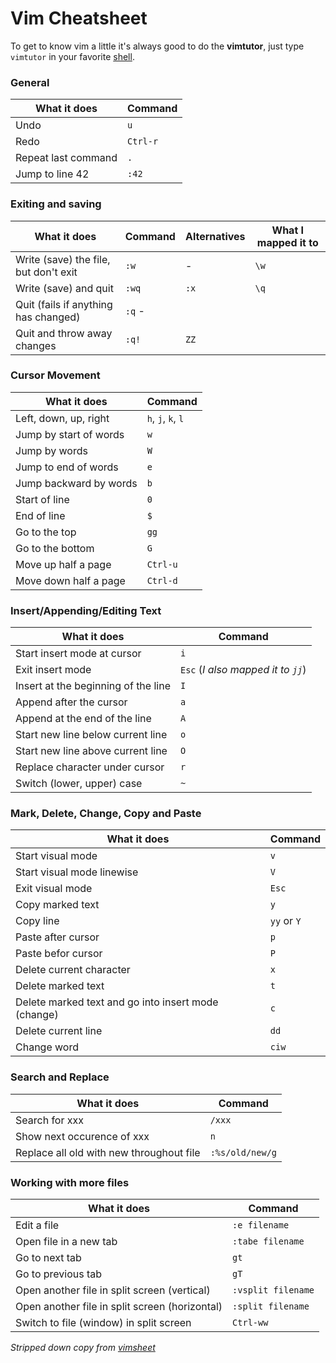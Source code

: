 
Vim Cheatsheet
===============

To get to know vim a little it's always good to do the **vimtutor**, just type `vimtutor` in your favorite [shell](../Shells).

### General

What it does | Command
-------------|----------
Undo | `u`
Redo | `Ctrl-r`
Repeat last command | `.`
Jump to line 42 | `:42`


### Exiting and saving

What it does | Command | Alternatives | What I mapped it to
-------------|---------|--------------|--------------------
Write (save) the file, but don't exit | `:w` | - | `\w`
Write (save) and quit | `:wq` | `:x` | `\q`
Quit (fails if anything has changed) | `:q` -
Quit and throw away changes | `:q!` | `ZZ`

### Cursor Movement

What it does | Command
-------------|----------
Left, down, up, right | `h`, `j`, `k`, `l`
Jump by start of words | `w`
Jump by words | `W`
Jump to end of words | `e`
Jump backward by words | `b`
Start of line | `0`
End of line | `$`
Go to the top | `gg`
Go to the bottom | `G`
Move up half a page | `Ctrl-u`
Move down half a page | `Ctrl-d`


### Insert/Appending/Editing Text

What it does | Command
-------------|----------
Start insert mode at cursor | `i`
Exit insert mode | `Esc` (*I also mapped it to `jj`*)
Insert at the beginning of the line | `I`
Append after the cursor | `a`
Append at the end of the line | `A`
Start new line below current line | `o`
Start new line above current line | `O`
Replace character under cursor | `r`
Switch (lower, upper) case | `~`


### Mark, Delete, Change, Copy and Paste

What it does | Command
-------------|----------
Start visual mode | `v`
Start visual mode linewise | `V`
Exit visual mode | `Esc`
Copy marked text | `y`
Copy line | `yy` or `Y`
Paste after cursor | `p`
Paste befor cursor | `P`
Delete current character | `x`
Delete marked text | `t`
Delete marked text and go into insert mode (change) | `c`
Delete current line | `dd`
Change word | `ciw`


### Search and Replace

What it does | Command
-------------|----------
Search for xxx | `/xxx`
Show next occurence of xxx | `n`
Replace all old with new throughout file | `:%s/old/new/g`


### Working with more files

What it does | Command
-------------|----------
Edit a file | `:e filename`
Open file in a new tab | `:tabe filename`
Go to next tab | `gt`
Go to previous tab | `gT`
Open another file in split screen (vertical) | `:vsplit filename`
Open another file in split screen (horizontal) | `:split filename`
Switch to file (window) in split screen | `Ctrl-ww`

*Stripped down copy from [vimsheet](http://vimsheet.com/ "Vimsheet.com")*
